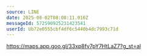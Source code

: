 ```yaml
---
source: LINE
date: 2025-08-02T08:08:11.016Z
messageId: 572590925231423541
userId: Ub72e0555cbf4df6c5440b4dc7993c71d
---
```


https://maps.app.goo.gl/33xp8fv7pY7HtLaZ7?g_st=al
